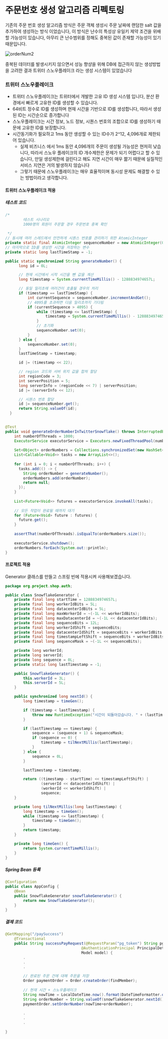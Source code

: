 # 주문번호 생성 알고리즘 리펙토링

기존의 주문 번호 생성 알고리즘 방식은 주문 객체 생성시 주문 날짜에 랜덤한 salt 값을 추가하여 생성하는 방식 이었습니다, 
이 방식은 난수의 특성상 유일키 제약 조건을 위배할 가능성이 있습니다, 아무리 큰 난수범위를 정해도 중복된 값이 존재할 가능성이 있기 때문입니다.

![orderNum2](https://github.com/TwoEther/ShoppingMall_Project/assets/101616106/6389a96c-b25f-4152-bf31-45925c67f13e)




중복된 데이터를 발생시키지 않으면서 성능 향샹을 위해 DB에 접근하지 않는 생성방법을 고려한 결과 트위터 스노우플레이크 라는 생성 시스템이 있었습니다

### 트위터 스노우플레이크
* 트위터 스노우플레이크는 트위터에서 개발한 고유 ID 생성 시스템 입니다, 분산 환경에서 빠르게 고유한 ID를 생성할 수 있습니다.
* 64비트 정수로 ID를 생성하며 현재 시간을 기반으로 ID를 생성합니다, 따라서 생성된 ID는 시간순으로 증가합니다
* 스노우플레이크는 시간 정보, 노드 정보, 시퀀스 번호의 조합으로 ID를 생성하기 때문에 고유한 ID를 보장합니다.
* 시간동기화가 필요하고 1ms 동안 생성할 수 있는 ID수가 2^12, 4,096개로 제한되어 있습니다.
  * 실제 비즈니스 에서 1ms 동안 4,096개의 주문이 생성될 가능성은 현저히 낮습니다, 따라서 스노우 플레이크의 ID 개수제한은 문제가 되기 어렵다고 할 수 있습니다, 만일 생성제한에 걸린다고 해도 지연 시간이 매우 짦기 때문에 실질적인 서비스 지연은 거의 발생하지 않습니다
  * 그렇기 때문에 스노우플레이크는 매우 효율적이며 동시성 문제도 해결할 수 있는 방법이라고 생각합니다. 

#### 트위터 스노우플레이크 적용
##### 테스트 코드
```java
/*
        테스트 시나리오
        1000명의 회원이 주문할 경우 주문번호 중복 확인
        
 */
// 동시에 여러 스레드에서 안전하게 시퀀스 번호를 관리하기 위한 AtomicInteger
private static final AtomicInteger sequenceNumber = new AtomicInteger(0);
// 마지막으로 ID를 생성한 시간을 저장하는 변수
private static long lastTimeStamp = -1;

public static synchronized String generateNumber() {
      long id = 0L;

      // 현재 시간에서 시작 시간을 뺀 값을 계산
      long timestamp = System.currentTimeMillis() - 1288834974657L;

      // 동일 밀리초에 여러건이 호출될 경우의 처리
      if (timestamp == lastTimeStamp) {
          int currentSequence = sequenceNumber.incrementAndGet();
          // 4095를 초과하면 다음 밀리초까지 기다림
          if (currentSequence > 4095) {
              while (timestamp <= lastTimeStamp) {
                  timestamp = System.currentTimeMillis() - 1288834974657L;
              }
              // 초기화
              sequenceNumber.set(0);
          }
      } else {
          sequenceNumber.set(0);
      }
      lastTimeStamp = timestamp;

      id |= (timestamp << 22);

      // region 코드와 서버 위치 값을 합쳐 할당
      int regionCode = 3;
      int serverPosition = 5;
      long serverInfo = (regionCode << 7) | serverPosition;
      id |= (serverInfo << 12);

      // 시퀀스 번호 할당
      id |= sequenceNumber.get();
      return String.valueOf(id);
  }

  
@Test
public void generateOrderNumberInTwitterSnowflake() throws InterruptedException, ExecutionException {
    int numberOfThreads = 1000;
    ExecutorService executorService = Executors.newFixedThreadPool(numberOfThreads);
    
    Set<Object> orderNumbers = Collections.synchronizedSet(new HashSet<>());
    List<Callable<Void>> tasks = new ArrayList<>();
    
    for (int i = 0; i < numberOfThreads; i++) {
      tasks.add(() -> {
        String orderNumber = generateNumber();
        orderNumbers.add(orderNumber);
        return null;
      });
    }
    
    List<Future<Void>> futures = executorService.invokeAll(tasks);
    
    // 모든 작업이 완료될 때까지 대기
    for (Future<Void> future : futures) {
      future.get();
    }
    
    assertThat(numberOfThreads).isEqualTo(orderNumbers.size());
    
    executorService.shutdown();
    orderNumbers.forEach(System.out::println);
}
```

#### 프로젝트 적용
Generator 클래스를 만들고 스프링 빈에 적용시켜 사용해보겠습니다.

```java
package org.project.shop.auth;

public class SnowflakeGenerator {
    private final long startTime = 1288834974657L;
    private final long workerIdBits = 5L;
    private final long datacenterIdBits = 5L;
    private final long maxWorkerId = ~(-1L << workerIdBits);
    private final long maxDatacenterId = ~(-1L << datacenterIdBits);
    private final long sequenceBits = 12L;
    private final long workerIdShift = sequenceBits;
    private final long datacenterIdShift = sequenceBits + workerIdBits;
    private final long timestampLeftShift = sequenceBits + workerIdBits + datacenterIdBits;
    private final long sequenceMask = ~(-1L << sequenceBits);

    private long workerId;
    private long serverId;
    private long sequence = 0L;
    private static long lastTimestamp = -1;

    public SnowflakeGenerator() {
        this.workerId = 3L;
        this.serverId = 5L;
    }

    public synchronized long nextId() {
        long timestamp = timeGen();

        if (timestamp < lastTimestamp) {
            throw new RuntimeException("시간이 되돌아갔습니다. " + (lastTimestamp - timestamp) + "ms만큼 기다려주세요.");
        }

        if (lastTimestamp == timestamp) {
            sequence = (sequence + 1) & sequenceMask;
            if (sequence == 0) {
                timestamp = tilNextMillis(lastTimestamp);
            }
        } else {
            sequence = 0L;
        }

        lastTimestamp = timestamp;

        return ((timestamp - startTime) << timestampLeftShift) |
                (serverId << datacenterIdShift) |
                (workerId << workerIdShift) |
                sequence;
    }

    private long tilNextMillis(long lastTimestamp) {
        long timestamp = timeGen();
        while (timestamp <= lastTimestamp) {
            timestamp = timeGen();
        }
        return timestamp;
    }

    private long timeGen() {
        return System.currentTimeMillis();
    }
}

```
##### Spring Bean 등록
```java
@Configuration
public class AppConfig {
    @Bean
    public SnowflakeGenerator snowflakeGenerator() {
        return new SnowflakeGenerator();
    }
}
```

##### 결제 코드


```java
@GetMapping("/paySuccess")
    @Transactional
    public String successPayRequest(@RequestParam("pg_token") String pgToken,
                                  @AuthenticationPrincipal PrincipalDetails principalDetails,
                                  Model model) {
        .
        . 
        .
  
        // 완료된 주문 건에 대해 주문을 저장
        Order paymentOrder = Order.createOrder(findMember);
        
        // 현재 시간 + 스노우플레이크
        String nowTime = LocalDateTime.now().format(DateTimeFormatter.ofPattern("yyyyMMdd"));
        String orderNumber = String.valueOf(snowflakeGenerator.nextId());
        paymentOrder.setOrderNumber(nowTime+orderNumber);
        
        .
        .
        .
  
}
```

